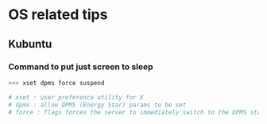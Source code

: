 # OS related tips #

## Kubuntu ##
### Command to put just screen to sleep ###
```bash
>>> xset dpms force suspend

# xset : user preference utility for X
# dpms : allow DPMS (Energy Star) params to be set
# force : flags forces the server to immediately switch to the DPMS state specified
```
